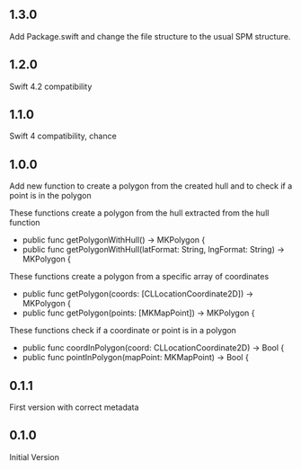 ## 1.3.0
Add Package.swift and change the file structure to the usual SPM structure.
## 1.2.0
Swift 4.2 compatibility

## 1.1.0
Swift 4 compatibility, chance

## 1.0.0
Add new function to create a polygon from the created hull and to check if a point is in the polygon

These functions create a polygon from the hull extracted from the hull function
* public func getPolygonWithHull() -> MKPolygon {
* public func getPolygonWithHull(latFormat: String, lngFormat: String) -> MKPolygon {

These functions create a polygon from a specific array of coordinates
* public func getPolygon(coords: [CLLocationCoordinate2D]) -> MKPolygon {
* public func getPolygon(points: [MKMapPoint]) -> MKPolygon {

These functions check if a coordinate or point is in a polygon
* public func coordInPolygon(coord: CLLocationCoordinate2D) -> Bool {
* public func pointInPolygon(mapPoint: MKMapPoint) -> Bool {


## 0.1.1
First version with correct metadata

## 0.1.0
Initial Version
